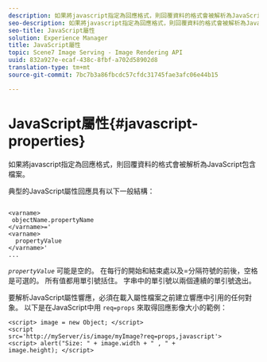 ```yaml
---
description: 如果將javascript指定為回應格式，則回覆資料的格式會被解析為JavaScript包含檔案。
seo-description: 如果將javascript指定為回應格式，則回覆資料的格式會被解析為JavaScript包含檔案。
seo-title: JavaScript屬性
solution: Experience Manager
title: JavaScript屬性
topic: Scene7 Image Serving - Image Rendering API
uuid: 832a927e-ecaf-438c-8fbf-a702d58902d8
translation-type: tm+mt
source-git-commit: 7bc7b3a86fbcdc57cfdc31745fae3afc06e44b15

---
```



# JavaScript屬性{#javascript-properties}

如果將javascript指定為回應格式，則回覆資料的格式會被解析為JavaScript包含檔案。

典型的JavaScript屬性回應具有以下一般結構：

```
           
<varname> 
 objectName.propertyName 
</varname>=' 
<varname>
  propertyValue 
</varname>' 
...
```

*`propertyValue`* 可能是空的。 在每行的開始和結束處以及=分隔符號的前後，空格是可選的。 所有值都用單引號括住。 字串中的單引號以兩個連續的單引號逸出。

要解析JavaScript屬性響應，必須在載入屬性檔案之前建立響應中引用的任何對象。 以下是在JavaScript中用 `req=props` 來取得回應影像大小的範例：

```
<script> image = new Object; </script> 
<script 
src='http://myServer/is/image/myImage?req=props,javascript'> 
<script> alert("Size: " + image.width + " , " + 
image.height); </script>
```

